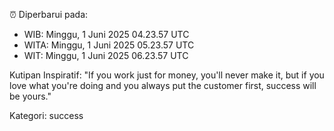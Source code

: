 ⏰ Diperbarui pada:
- WIB: Minggu, 1 Juni 2025 04.23.57 UTC
- WITA: Minggu, 1 Juni 2025 05.23.57 UTC
- WIT: Minggu, 1 Juni 2025 06.23.57 UTC

Kutipan Inspiratif:
"If you work just for money, you'll never make it, but if you love what you're doing and you always put the customer first, success will be yours."


Kategori: success

